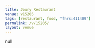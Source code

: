 ```yaml
---
title: Joury Restaurant
venue: v15205
tags: [restaurant, food, "fhrs:411409"]
permalink: /v/15205/
layout: venue
---
```

null